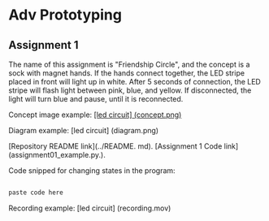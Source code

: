 # Adv Prototyping

## Assignment 1
The name of this assignment is "Friendship Circle", and the concept is a sock with magnet hands.
If the hands connect together, the LED stripe placed in front will light up in white. 
After 5 seconds of connection, the LED stripe will flash light between pink, blue, and yellow.
If disconnected, the light will turn blue and pause, until it is reconnected.

Concept image example:
[[led circuit] (concept.png)](https://github.com/Dianadotdotdot/Adv_Prototyping/blob/main/Assignment/concept.png)

Diagram example:
[led circuit] (diagram.png)

[Repository README link](../README. md).
[Assignment 1 Code link] (assignment01_example.py.).

Code snipped for changing states in the program:
```Python

paste code here


```

Recording example:
[led circuit] (recording.mov)
